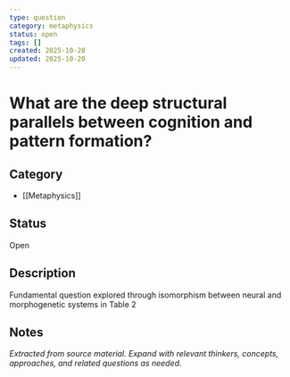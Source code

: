 ```yaml
---
type: question
category: metaphysics
status: open
tags: []
created: 2025-10-20
updated: 2025-10-20
---
```


# What are the deep structural parallels between cognition and pattern formation?

## Category

- [[Metaphysics]]

## Status

Open

## Description

Fundamental question explored through isomorphism between neural and morphogenetic systems in Table 2

## Notes

*Extracted from source material. Expand with relevant thinkers, concepts, approaches, and related questions as needed.*
